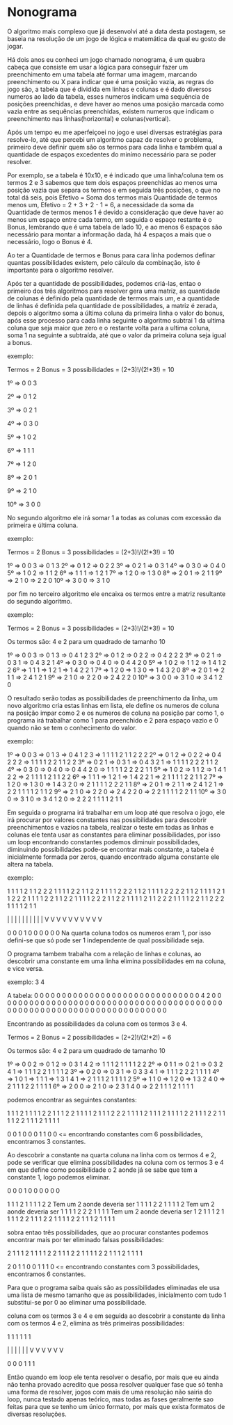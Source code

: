 # Nonograma
O algoritmo mais complexo que já desenvolvi até a data desta postagem, se baseia na resolução de um jogo de lógica e matemática da qual eu gosto de jogar.

Há dois anos eu conheci um jogo chamado nonograma, é um quabra cabeça que consiste em usar a lógica para conseguir fazer um preenchimento em uma tabela até formar uma imagem, marcando preenchimento ou X para indicar que é uma posição vazia, as regras do jogo são, a tabela que é dividida em linhas e colunas e é dado diversos numeros ao lado da tabela, esses numeros indicam uma sequência de posições preenchidas, e deve haver ao menos uma posição marcada como vazia entre as sequências preenchidas, existem numeros que indicam o preenchimento nas linhas(horizontal) e colunas(vertical).

Após um tempo eu me aperfeiçoei no jogo e usei diversas estratégias para resolve-lo, até que percebi um algoritmo capaz de resolver o problema, primeiro deve definir quem são os termos para cada linha e também qual a quantidade de espaços excedentes do minímo necessário para se poder resolver.

Por exemplo, se a tabela é 10x10, e é indicado que uma linha/coluna tem os termos 2 e 3 sabemos que tem dois espaços preenchidas ao menos uma posição vazia que separa os termos e em seguida três posições, o que no total dá seis, pois Efetivo = Soma dos termos mais Quantidade de termos menos um, Efetivo = 2 + 3 + 2 - 1 = 6, a necessidade da soma da Quantidade de termos menos 1 é devido a consideração que deve haver ao menos um espaço entre cada termo, em seguida o espaço restante é o Bonus, lembrando que é uma tabela de lado 10, e ao menos 6 espaços são necessário para montar a informação dada, há 4 espaços a mais que o necessário, logo o Bonus é 4.

Ao ter a Quantidade de termos e Bonus para cara linha podemos definar quantas possibilidades existem, pelo cálculo da combinação, isto é importante para o algoritmo resolver.

Após ter a quantidade de possibilidades, podemos criá-las, entao o primeiro dos três algoritmos para resolver gera uma matriz, as quantidade de colunas é definido pela quantidade de termos mais um, e a quantidade de linhas é definida pela quantidade de possibilidades, a matriz é zerada, depois o algoritmo soma a última coluna da primeira linha o valor do bonus, após esse processo para cada linha seguinte o algoritmo subtrai 1 da ultima coluna que seja maior que zero e o restante volta para a ultima coluna, soma 1 na seguinte a subtraída, até que o valor da primeira coluna seja igual a bonus.

exemplo:

Termos = 2
Bonus = 3
possibilidades = (2+3)!/(2!*3!) = 10

 1º => 0 0 3
 
 2º => 0 1 2
 
 3º => 0 2 1
 
 4º => 0 3 0
 
 5º => 1 0 2
 
 6º => 1 1 1
 
 7º => 1 2 0
 
 8º => 2 0 1
 
 9º => 2 1 0
 
10º => 3 0 0

No segundo algoritmo ele irá somar 1 a todas as colunas com excessão da primeira e última coluna.

exemplo:

Termos = 2
Bonus = 3
possibilidades = (2+3)!/(2!*3!) = 10

 1º => 0 0 3 => 0 1 3
 2º => 0 1 2 => 0 2 2
 3º => 0 2 1 => 0 3 1
 4º => 0 3 0 => 0 4 0
 5º => 1 0 2 => 1 1 2
 6º => 1 1 1 => 1 2 1
 7º => 1 2 0 => 1 3 0
 8º => 2 0 1 => 2 1 1
 9º => 2 1 0 => 2 2 0
10º => 3 0 0 => 3 1 0

por fim no terceiro algoritmo ele encaixa os termos entre a matriz resultante do segundo algoritmo.

exemplo:

Termos = 2
Bonus = 3
possibilidades = (2+3)!/(2!*3!) = 10

Os termos são: 4 e 2 para um quadrado de tamanho 10

 1º => 0 0 3 => 0 1 3 => 0 4 1 2 3
 2º => 0 1 2 => 0 2 2 => 0 4 2 2 2
 3º => 0 2 1 => 0 3 1 => 0 4 3 2 1
 4º => 0 3 0 => 0 4 0 => 0 4 4 2 0
 5º => 1 0 2 => 1 1 2 => 1 4 1 2 2
 6º => 1 1 1 => 1 2 1 => 1 4 2 2 1
 7º => 1 2 0 => 1 3 0 => 1 4 3 2 0
 8º => 2 0 1 => 2 1 1 => 2 4 1 2 1
 9º => 2 1 0 => 2 2 0 => 2 4 2 2 0
10º => 3 0 0 => 3 1 0 => 3 4 1 2 0

O resultado serão todas as possibilidades de preenchimento da linha, um novo algoritmo cria estas linhas em lista, ele define os numeros de coluna na posição impar como 2 e os numeros de coluna na posição par como 1, o programa irá trabalhar como 1 para preenchido e 2 para espaço vazio e 0 quando não se tem o conhecimento do valor.

exemplo:

 1º => 0 0 3 => 0 1 3 => 0 4 1 2 3 => 1 1 1 1 2 1 1 2 2 2
 2º => 0 1 2 => 0 2 2 => 0 4 2 2 2 => 1 1 1 1 2 2 1 1 2 2
 3º => 0 2 1 => 0 3 1 => 0 4 3 2 1 => 1 1 1 1 2 2 2 1 1 2
 4º => 0 3 0 => 0 4 0 => 0 4 4 2 0 => 1 1 1 1 2 2 2 2 1 1
 5º => 1 0 2 => 1 1 2 => 1 4 1 2 2 => 2 1 1 1 1 2 1 1 2 2
 6º => 1 1 1 => 1 2 1 => 1 4 2 2 1 => 2 1 1 1 1 2 2 1 1 2
 7º => 1 2 0 => 1 3 0 => 1 4 3 2 0 => 2 1 1 1 1 2 2 2 1 1
 8º => 2 0 1 => 2 1 1 => 2 4 1 2 1 => 2 2 1 1 1 1 2 1 1 2
 9º => 2 1 0 => 2 2 0 => 2 4 2 2 0 => 2 2 1 1 1 1 2 2 1 1
10º => 3 0 0 => 3 1 0 => 3 4 1 2 0 => 2 2 2 1 1 1 1 2 1 1

Em seguida o programa irá trabalhar em um loop até que resolva o jogo, ele irá procurar por valores constantes nas possibilidades para descobrir preenchimentos e vazios na tabela, realizar o teste em todas as linhas e colunas ele tenta usar as constantes para eliminar possibilidades, por isso um loop encontrando constantes podemos diminuir possibilidades, diminuindo possibilidades pode-se encontrar mais constante, a tabela é inicialmente formada por zeros, quando encontrado alguma constante ele altera na tabela.


exemplo:

1 1 1 1 2 1 1 2 2 2
1 1 1 1 2 2 1 1 2 2
1 1 1 1 2 2 2 1 1 2
1 1 1 1 2 2 2 2 1 1
2 1 1 1 1 2 1 1 2 2
2 1 1 1 1 2 2 1 1 2
2 1 1 1 1 2 2 2 1 1
2 2 1 1 1 1 2 1 1 2
2 2 1 1 1 1 2 2 1 1
2 2 2 1 1 1 1 2 1 1

| | | | | | | | | |
V V V V V V V V V V

0 0 0 1 0 0 0 0 0 0 Na quarta coluna todos os numeros eram 1, por isso defini-se que só pode ser 1 independente de qual possibilidade seja.

O programa tambem trabalha com a relação de linhas e colunas, ao descobrir uma constante em uma linha elimina possibilidades em na coluna, e vice versa.

exemplo:
                3
                4

A tabela: 0 0 0 0 0 0 0 0 0 0
          0 0 0 0 0 0 0 0 0 0
          0 0 0 0 0 0 0 0 0 0
    4 2   0 0 0 0 0 0 0 0 0 0
          0 0 0 0 0 0 0 0 0 0
          0 0 0 0 0 0 0 0 0 0
          0 0 0 0 0 0 0 0 0 0
          0 0 0 0 0 0 0 0 0 0
          0 0 0 0 0 0 0 0 0 0
          0 0 0 0 0 0 0 0 0 0

Encontrando as possibilidades da coluna com os termos 3 e 4.

Termos = 2
Bonus = 2
possibilidades = (2+2)!/(2!*2!) = 6

Os termos são: 4 e 2 para um quadrado de tamanho 10

 1º => 0 0 2 => 0 1 2 => 0 3 1 4 2 => 1 1 1 2 1 1 1 1 2 2
 2º => 0 1 1 => 0 2 1 => 0 3 2 4 1 => 1 1 1 2 2 1 1 1 1 2
 3º => 0 2 0 => 0 3 1 => 0 3 3 4 1 => 1 1 1 2 2 2 1 1 1 1
 4º => 1 0 1 => 1 1 1 => 1 3 1 4 1 => 2 1 1 1 2 1 1 1 1 2
 5º => 1 1 0 => 1 2 0 => 1 3 2 4 0 => 2 1 1 1 2 2 1 1 1 1
 6º => 2 0 0 => 2 1 0 => 2 3 1 4 0 => 2 2 1 1 1 2 1 1 1 1

podemos encontrar as seguintes constantes:

1 1 1 2 1 1 1 1 2 2
1 1 1 2 2 1 1 1 1 2
1 1 1 2 2 2 1 1 1 1
2 1 1 1 2 1 1 1 1 2
2 1 1 1 2 2 1 1 1 1
2 2 1 1 1 2 1 1 1 1

0 0 1 0 0 0 1 1 0 0 <= encontrando constantes com 6 possibilidades, encontramos 3 constantes.

Ao descobrir a constante na quarta coluna na linha com os termos 4 e 2, pode se verificar que elimina possibilidades na coluna com os termos 3 e 4 em que define como possibilidade o 2 aonde já se sabe que tem a constante 1, logo podemos eliminar.

0 0 0 1 0 0 0 0 0 0

1 1 1 2 1 1 1 1 2 2 Tem um 2 aonde deveria ser 1
1 1 1 2 2 1 1 1 1 2 Tem um 2 aonde deveria ser 1
1 1 1 2 2 2 1 1 1 1 Tem um 2 aonde deveria ser 1
2 1 1 1 2 1 1 1 1 2
2 1 1 1 2 2 1 1 1 1
2 2 1 1 1 2 1 1 1 1

sobra entao três possibilidades, que ao procurar constantes podemos encontrar mais por ter eliminado falsas possibilidades:

2 1 1 1 2 1 1 1 1 2
2 1 1 1 2 2 1 1 1 1
2 2 1 1 1 2 1 1 1 1

2 0 1 1 0 0 1 1 1 0 <= encontrando constantes com 3 possibilidades, encontramos 6 constantes.

Para que o programa saiba quais são as possibilidades eliminadas ele usa uma lista de mesmo tamanho que as possibilidades, inicialmento com tudo 1 substitui-se por 0 ao eliminar uma possibilidade.

coluna com os termos 3 e 4 e em seguida ao descobrir a constante da linha com os termos 4 e 2, elimina as três primeiras possibilidades:

1 1 1 1 1 1

| | | | | |
V V V V V V

0 0 0 1 1 1

Então quando em loop ele tenta resolver o desafio, por mais que eu ainda não tenha provado acredito que possa resolver qualquer fase que só tenha uma forma de resolver, jogos com mais de uma resolução não sairia do loop, nunca testado apenas teórico, mas todas as fases geralmente sao feitas para que se tenho um único formato, por mais que exista formatos de diversas resoluções.
